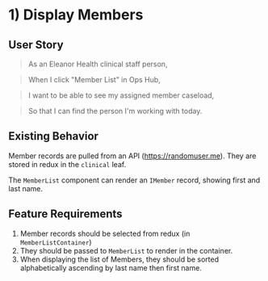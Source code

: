 # 1) Display Members

## User Story

> As an Eleanor Health clinical staff person,

> When I click "Member List" in Ops Hub,

> I want to be able to see my assigned member caseload,

> So that I can find the person I'm working with today.

## Existing Behavior

Member records are pulled from an API (https://randomuser.me). They are stored in redux in the `clinical` leaf.

The `MemberList` component can render an `IMember` record, showing first and last name.

## Feature Requirements

1. Member records should be selected from redux (in `MemberListContainer`)
2. They should be passed to `MemberList` to render in the container.
3. When displaying the list of Members, they should be sorted alphabetically ascending by last name then first name.
